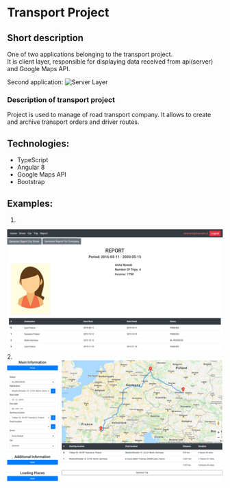 # Transport Project

## Short description
One of two applications belonging to the transport project.  
It is client layer, responsible for displaying data received from api(server) and Google Maps API.    

Second application: ![Server Layer](https://github.com/DawidR1/transport/tree/master)
### Description of transport project
Project is used to manage of road transport company. It allows to create and archive transport orders and driver routes.


## Technologies:
- TypeScript
- Angular 8
- Google Maps API
- Bootstrap

## Examples:
1.
![not_found](https://github.com/DawidR1/transport-frontend/blob/master/examples/example1.png)
2.
![not_found](https://github.com/DawidR1/transport-frontend/blob/master/examples/example2.png)
